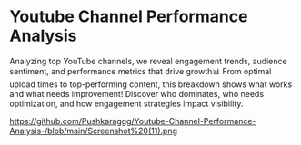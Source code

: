 # Youtube Channel Performance Analysis
Analyzing top YouTube channels, we reveal engagement trends, audience sentiment, and performance metrics that drive growth📊
From optimal upload times to top-performing content, this breakdown shows what works and what needs improvement! Discover who dominates, who needs optimization, and how engagement strategies impact visibility.

https://github.com/Pushkaraggg/Youtube-Channel-Performance-Analysis-/blob/main/Screenshot%20(11).png
